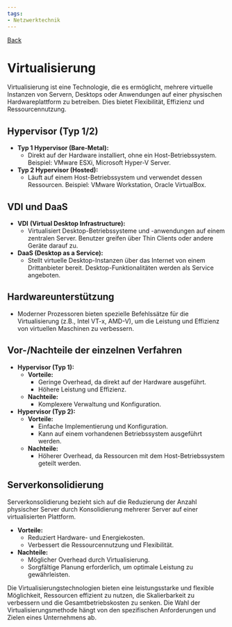 ```yaml
---
tags:
- Netzwerktechnik
---
```

[Back](Uebersicht%20der%20Netzwerktechnik%20Themen.md)
# Virtualisierung
Virtualisierung ist eine Technologie, die es ermöglicht, mehrere virtuelle Instanzen von Servern, Desktops oder Anwendungen auf einer physischen Hardwareplattform zu betreiben. Dies bietet Flexibilität, Effizienz und Ressourcennutzung.

## Hypervisor (Typ 1/2)
- **Typ 1 Hypervisor (Bare-Metal):**
	- Direkt auf der Hardware installiert, ohne ein Host-Betriebssystem. Beispiel: VMware ESXi, Microsoft Hyper-V Server.
- **Typ 2 Hypervisor (Hosted):**
	- Läuft auf einem Host-Betriebssystem und verwendet dessen Ressourcen. Beispiel: VMware Workstation, Oracle VirtualBox.

## VDI und DaaS
- **VDI** **(Virtual Desktop Infrastructure):**
	- Virtualisiert Desktop-Betriebssysteme und -anwendungen auf einem zentralen Server. Benutzer greifen über Thin Clients oder andere Geräte darauf zu.
- **DaaS (Desktop as a Service):**
	- Stellt virtuelle Desktop-Instanzen über das Internet von einem Drittanbieter bereit. Desktop-Funktionalitäten werden als Service angeboten.

## Hardwareunterstützung
- Moderner Prozessoren bieten spezielle Befehlssätze für die Virtualisierung (z.B., Intel VT-x, AMD-V), um die Leistung und Effizienz von virtuellen Maschinen zu verbessern.

## Vor-/Nachteile der einzelnen Verfahren
- **Hypervisor (Typ 1):**
	- **Vorteile:**
		- Geringe Overhead, da direkt auf der Hardware ausgeführt.
		- Höhere Leistung und Effizienz.
	- **Nachteile:**
		- Komplexere Verwaltung und Konfiguration.
- **Hypervisor (Typ 2):**
	- **Vorteile:**
		- Einfache Implementierung und Konfiguration.
		- Kann auf einem vorhandenen Betriebssystem ausgeführt werden.
	- **Nachteile:**
		- Höherer Overhead, da Ressourcen mit dem Host-Betriebssystem geteilt werden.

## Serverkonsolidierung
Serverkonsolidierung bezieht sich auf die Reduzierung der Anzahl physischer Server durch Konsolidierung mehrerer Server auf einer virtualisierten Plattform.

- **Vorteile:**
	- Reduziert Hardware- und Energiekosten.
	- Verbessert die Ressourcennutzung und Flexibilität.
- **Nachteile:**
	- Möglicher Overhead durch Virtualisierung.
	- Sorgfältige Planung erforderlich, um optimale Leistung zu gewährleisten.
	
Die Virtualisierungstechnologien bieten eine leistungsstarke und flexible Möglichkeit, Ressourcen effizient zu nutzen, die Skalierbarkeit zu verbessern und die Gesamtbetriebskosten zu senken. Die Wahl der Virtualisierungsmethode hängt von den spezifischen Anforderungen und Zielen eines Unternehmens ab.